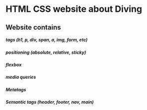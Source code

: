 # HTML CSS website about Diving

## Website contains 

##### tags (h1, p, div, span, a, img, form, etc)
##### positioning (absolute, relative, sticky)
##### flexbox
##### media queries
##### Metatags 
##### Semantic tags (header, footer, nav, main)
 